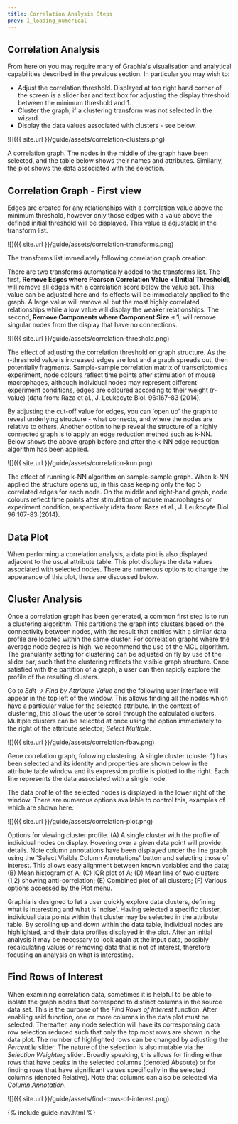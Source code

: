 ```yaml
---
title: Correlation Analysis Steps
prev: 1_loading_numerical
---
```


## Correlation Analysis

From here on you may require many of Graphia's visualisation and analytical capabilities described in the previous section. In particular you may wish to:
- Adjust the correlation threshold. Displayed at top right hand corner of the screen is a slider bar and text box for adjusting the display threshold between the minimum threshold and 1.
- Cluster the graph, if a clustering transform was not selected in the wizard.
- Display the data values associated with clusters - see below.

![]({{ site.url }}/guide/assets/correlation-clusters.png)
<div class="caption">A correlation graph. The nodes in the middle of the graph have been selected, and the table below shows their names and attributes. Similarly, the plot shows the data associated with the selection.</div>

## Correlation Graph - First view

Edges are created for any relationships with a correlation value above the minimum threshold, however only those edges with a value above the defined initial threshold will be displayed. This value is adjustable in the transform list.

![]({{ site.url }}/guide/assets/correlation-transforms.png)
<div class="caption">The transforms list immediately following correlation graph creation.</div>

There are two transforms automatically added to the transforms list. The first, **Remove Edges where Pearson Correlation Value < [Initial Threshold]**, will remove all edges with a correlation score below the value set. This value can be adjusted here and its effects will be immediately applied to the graph. A large value will remove all but the most highly correlated relationships while a low value will display the weaker relationships. The second, **Remove Components where Component Size ≤ 1**, will remove singular nodes from the display that have no connections.

![]({{ site.url }}/guide/assets/correlation-threshold.png)
<div class="caption">The effect of adjusting the correlation threshold on graph structure. As the r-threshold value is increased edges are lost and a graph spreads out, then potentially fragments. Sample-sample correlation matrix of transcriptomics experiment, node colours reflect time points after stimulation of mouse macrophages, although individual nodes may represent different experiment conditions, edges are coloured according to their weight (r-value) (data from: Raza et al., J. Leukocyte Biol. 96:167-83 (2014).</div>

By adjusting the cut-off value for edges, you can 'open up' the graph to reveal underlying structure - what connects, and where the nodes are relative to others. Another option to help reveal the structure of a highly connected graph is to apply an edge reduction method such as k-NN. Below shows the above graph before and after the k-NN edge reduction algorithm has been applied.

![]({{ site.url }}/guide/assets/correlation-knn.png)
<div class="caption">The effect of running k-NN algorithm on sample-sample graph. When k-NN applied the structure opens up, in this case keeping only the top 5 correlated edges for each node. On the middle and right-hand graph, node colours reflect time points after stimulation of mouse macrophages or experiment condition, respectively (data from: Raza et al., J. Leukocyte Biol. 96:167-83 (2014).</div>

## Data Plot

When performing a correlation analysis, a data plot is also displayed adjacent to the usual attribute table. This plot displays the data values associated with selected nodes. There are numerous options to change the appearance of this plot, these are discussed below.

## Cluster Analysis

Once a correlation graph has been generated, a common first step is to run a clustering algorithm. This partitions the graph into clusters based on the connectivity between nodes, with the result that entities with a similar data profile are located within the same cluster. For correlation graphs where the average node degree is high, we recommend the use of the MCL algorithm. The granularity setting for clustering can be adjusted on fly by use of the slider bar, such that the clustering reflects the visible graph structure. Once satisfied with the partition of a graph, a user can then rapidly explore the profile of the resulting clusters.

Go to *Edit → Find by Attribute Value* and the following user interface will appear in the top left of the window. This allows finding all the nodes which have a particular value for the selected attribute. In the context of clustering, this allows the user to scroll through the calculated clusters. Multiple clusters can be selected at once using the option immediately to the right of the attribute selector; *Select Multiple*.

![]({{ site.url }}/guide/assets/correlation-fbav.png)
<div class="caption">Gene correlation graph, following clustering. A single cluster (cluster 1) has been selected and its identity and properties are shown below in the attribute table window and its expression profile is plotted to the right. Each line represents the data associated with a single node.</div>

The data profile of the selected nodes is displayed in the lower right of the window. There are numerous options available to control this, examples of which are shown here:

![]({{ site.url }}/guide/assets/correlation-plot.png)
<div class="caption">Options for viewing cluster profile. (A) A single cluster with the profile of individual nodes on display. Hovering over a given data point will provide details. Note column annotations have been displayed under the line graph using the 'Select Visible Column Annotations' button and selecting those of interest. This allows easy alignment between known variables and the data; (B) Mean histogram of A; (C) IQR plot of A; (D) Mean line of two clusters (1,2) showing anti-correlation; (E) Combined plot of all clusters; (F) Various options accessed by the Plot menu.</div>

Graphia is designed to let a user quickly explore data clusters, defining what is interesting and what is 'noise'. Having selected a specific cluster, individual data points within that cluster may be selected in the attribute table. By scrolling up and down within the data table, individual nodes are highlighted, and their data profiles displayed in the plot. After an initial analysis it may be necessary to look again at the input data, possibly recalculating values or removing data that is not of interest, therefore focusing an analysis on what is interesting.

## Find Rows of Interest

When examining correlation data, sometimes it is helpful to be able to isolate the graph nodes that correspond to distinct columns in the source data set. This is the purpose of the *Find Rows of Interest* function. After enabling said function, one or more columns in the data plot must be selected. Thereafter, any node selection will have its corresponsing data row selection reduced such that only the top most rows are shown in the data plot. The number of highlighted rows can be changed by adjusting the *Percentile* slider. The nature of the selection is also mutable via the *Selection Weighting* slider. Broadly speaking, this allows for finding either rows that have peaks in the selected columns (denoted Absoute) or for finding rows that have significant values specifically in the selected columns (denoted Relative). Note that columns can also be selected via *Column Annotation*.

![]({{ site.url }}/guide/assets/find-rows-of-interest.png)

{% include guide-nav.html %}
